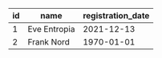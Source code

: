 | id 	| name         	| registration_date 	|
|------ |--------------	|-------------------	|
| 1    	| Eve Entropia 	| 2021-12-13        	|
| 2    	| Frank Nord   	| 1970-01-01        	|
